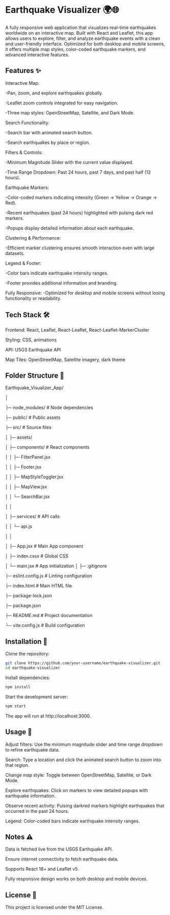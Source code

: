 # Earthquake Visualizer 🌍🌐

A fully responsive web application that visualizes real-time earthquakes worldwide on an interactive map. Built with React and Leaflet, this app allows users to explore, filter, and analyze earthquake events with a clean and user-friendly interface. Optimized for both desktop and mobile screens, it offers multiple map styles, color-coded earthquake markers, and advanced interactive features.

## Features ✨

Interactive Map: 

  -Pan, zoom, and explore earthquakes globally.

  -Leaflet zoom controls integrated for easy navigation.

  -Three map styles: OpenStreetMap, Satellite, and Dark Mode.

Search Functionality:

  -Search bar with animated search button.

  -Search earthquakes by place or region.

Filters & Controls:

  -Minimum Magnitude Slider with the current value displayed.

  -Time Range Dropdown: Past 24 hours, past 7 days, and past half (12 hours).

Earthquake Markers:

  -Color-coded markers indicating intensity (Green → Yellow → Orange → Red).

  -Recent earthquakes (past 24 hours) highlighted with pulsing dark red markers.

  -Popups display detailed information about each earthquake.

Clustering & Performance:

  -Efficient marker clustering ensures smooth interaction even with large datasets.

Legend & Footer:

  -Color bars indicate earthquake intensity ranges.

  -Footer provides additional information and branding.

Fully Responsive:
  -Optimized for desktop and mobile screens without losing functionality or readability.

## Tech Stack 🛠️

Frontend: React, Leaflet, React-Leaflet, React-Leaflet-MarkerCluster

Styling: CSS, animations

API: USGS Earthquake API

Map Tiles: OpenStreetMap, Satellite imagery, dark theme

## Folder Structure 📁

Earthquake_Visualizer_App/

│

├─ node_modules/           # Node dependencies

├─ public/                 # Public assets

├─ src/                    # Source files

│   ├─ assets/  
           
│   ├─ components/         # React components

│   │   ├─ FilterPanel.jsx

│   │   ├─ Footer.jsx

│   │   ├─ MapStyleToggler.jsx

│   │   ├─ MapView.jsx

│   │   └─ SearchBar.jsx

│   │

│   ├─ services/           # API calls

│   │   └─ api.js

│   │

│   ├─ App.jsx             # Main App component

│   ├─ index.cssx          # Global CSS

│   └─ main.jsx            # App initialization
│
├─ .gitignore          

├─ eslint.config.js        # Linting configuration

├─ index.html              # Main HTML file

├─ package-lock.json

├─ package.json

├─ README.md               # Project documentation

└─ vite.config.js          # Build configuration


## Installation 🚀

Clone the repository:
```bash
git clone https://github.com/your-username/earthquake-visualizer.git
cd earthquake-visualizer
```

Install dependencies:
```bash
npm install
```

Start the development server:
```bash
npm start
```

The app will run at http://localhost:3000.

## Usage 🎯

Adjust filters: Use the minimum magnitude slider and time range dropdown to refine earthquake data.

Search: Type a location and click the animated search button to zoom into that region.

Change map style: Toggle between OpenStreetMap, Satellite, or Dark Mode.

Explore earthquakes: Click on markers to view detailed popups with earthquake information.

Observe recent activity: Pulsing darkred markers highlight earthquakes that occurred in the past 24 hours.

Legend: Color-coded bars indicate earthquake intensity ranges.

## Notes ⚠️

Data is fetched live from the USGS Earthquake API.

Ensure internet connectivity to fetch earthquake data.

Supports React 18+ and Leaflet v5.

Fully responsive design works on both desktop and mobile devices.

## License 📝

This project is licensed under the MIT License.